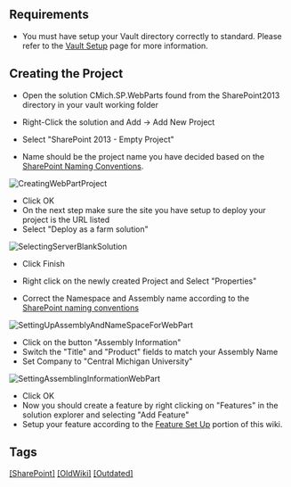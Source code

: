 ## ​​​Requirements

*   You must have setup your Vault directory correctly to standard. Please refer to the [Vault Setup](/sites/it/WebTeam/wiki/HowTo/Pages/Vault.aspx) page for more information.

## Creating the Project  

*   Open the solution CMich.SP.WebParts found from the SharePoint2013 directory in your vault working folder
*   Right-Click the solution and Add -> Add New Project
*   Select "SharePoint 2013 - Empty Project"  

*   <span>Name should be the project name you have decided based on the [SharePoint Naming Conventions](Naming-Conventions#SharePoint).</span>

<span>![CreatingWebPartProject](/uploads/3e99285e94254b32f03df2d744775248/CreatingWebPartProject.PNG)  
</span>

*   Click OK
*   On the next step make sure the site you have setup to deploy your project is the URL listed
*   Select "Deploy as a farm solution"

![SelectingServerBlankSolution](/uploads/cbf536b9502c31acfb2d326dd1b076e1/SelectingServerBlankSolution.PNG)

*   Click Finish  

*   Right click on the newly created Project and Select "Properties"
*   Correct the Namespace and Assembly name according to the <span>[SharePoint naming conventions](Naming-Conventions#SharePoint)</span>

<span>![SettingUpAssemblyAndNameSpaceForWebPart](/uploads/8c1158e16c03b6ba8950b238c3c9b1e2/SettingUpAssemblyAndNameSpaceForWebPart.PNG)  
</span>

*   Click on the button "Assembly Information"
*   Switch the "Title" and "Product" fields to match your Assembly Name
*   Set Company to "Central Michigan University"

![SettingAssemblingInformationWebPart](/uploads/8d113d4acf523dba88b59e9b38b35158/SettingAssemblingInformationWebPart.PNG)

*   Click OK
*   Now you should create a feature by right clicking on "Features" in the solution explorer and selecting "Add Feature"
*   Setup your feature according to the [Feature Set Up](https://code.cmich.edu/IT-AppDevelopment/Documentation/wiki/wikis/how-to-setup-a-sharepoint-feature) portion of this wiki.

## Tags
[[SharePoint]](https://code.cmich.edu/search?project_id=365&repository_ref=master&scope=wiki_blobs&search=SharePointTag)
[[OldWiki]](https://code.cmich.edu/search?project_id=365&repository_ref=master&scope=wiki_blobs&search=OldWikiTag)
[[Outdated]](https://code.cmich.edu/search?project_id=365&repository_ref=master&scope=wiki_blobs&search=OutdatedTag)
